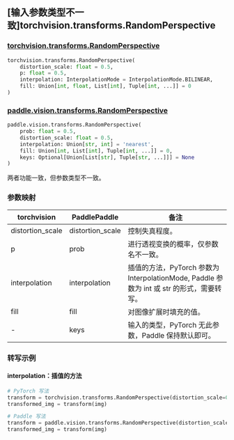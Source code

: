 ## [输入参数类型不一致]torchvision.transforms.RandomPerspective

### [torchvision.transforms.RandomPerspective](https://pytorch.org/vision/main/generated/torchvision.transforms.RandomPerspective.html?highlight=randomperspective#torchvision.transforms.RandomPerspective)

```python
torchvision.transforms.RandomPerspective(
    distortion_scale: float = 0.5,
    p: float = 0.5,
    interpolation: InterpolationMode = InterpolationMode.BILINEAR,
    fill: Union[int, float, List[int], Tuple[int, ...]] = 0
)
```

### [paddle.vision.transforms.RandomPerspective](https://www.paddlepaddle.org.cn/documentation/docs/zh/develop/api/paddle/vision/transforms/RandomPerspective_cn.html)

```python
paddle.vision.transforms.RandomPerspective(
    prob: float = 0.5,
    distortion_scale: float = 0.5,
    interpolation: Union[str, int] = 'nearest',
    fill: Union[int, List[int], Tuple[int, ...]] = 0,
    keys: Optional[Union[List[str], Tuple[str, ...]]] = None
)
```

两者功能一致，但参数类型不一致。

### 参数映射

| torchvision | PaddlePaddle | 备注                  |
| ----------------- | ------------------ | ----------- |
| distortion_scale  | distortion_scale  | 控制失真程度。                       |
| p                 | prob              | 进行透视变换的概率，仅参数名不一致。 |
| interpolation     | interpolation     | 插值的方法，PyTorch 参数为 InterpolationMode, Paddle 参数为 int 或 str 的形式，需要转写。|
| fill              | fill              | 对图像扩展时填充的值。         |
| -                 | keys              | 输入的类型，PyTorch 无此参数，Paddle 保持默认即可。     |

### 转写示例
#### interpolation：插值的方法
```python
# PyTorch 写法
transform = torchvision.transforms.RandomPerspective(distortion_scale=0.5, p=0.5, interpolation=torchvision.transforms.InterpolationMode.BILINEAR, fill=0)
transformed_img = transform(img)

# Paddle 写法
transform = paddle.vision.transforms.RandomPerspective(distortion_scale=0.5, prob=0.5, interpolation='bilinear', fill=0)
transformed_img = transform(img)
```
